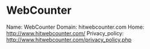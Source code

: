 
# WebCounter

Name: WebCounter
Domain: hitwebcounter.com
Home: http://www.hitwebcounter.com/
Privacy_policy: http://www.hitwebcounter.com/privacy_policy.php
